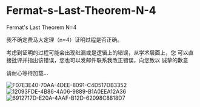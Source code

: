 # Fermat-s-Last-Theorem-N-4
Fermat's Last Theorem N=4

我不确定费马大定理（n=4）证明过程是否正确。

考虑到证明的过程可能会出现纰漏或是逻辑上的错误，从学术层面上，您
可以直接批评并指出该错误，您也可以发邮件联系我改正错误，向您致以
诚挚的歉意

请耐心等待加载...

![F07E3E40-70AA-4DEE-8091-C4D517DB3352](https://user-images.githubusercontent.com/121736407/216137686-0381b6ee-ffeb-4a75-a790-77732e58840e.jpeg)
![12093FDE-4B86-4A06-9889-B1A0EEA12A36](https://user-images.githubusercontent.com/121736407/216137961-9e123dcc-4672-4fe8-a0fb-b83993fdc275.jpeg)
![6912717D-E20A-4AAF-B12D-62098C8818D7](https://user-images.githubusercontent.com/121736407/216138015-4db7dd82-2e2a-4a4d-9af4-6661c2ffeab1.jpeg)
